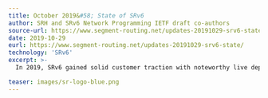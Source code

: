 ```yaml
---
title: October 2019&#58; State of SRv6
author: SRH and SRv6 Network Programming IETF draft co-authors
source-url: https://www.segment-routing.net/updates-20191029-srv6-state/
date: 2019-10-29
eurl: https://www.segment-routing.net/updates-20191029-srv6-state/
technology: 'SRv6'
excerpt: >-
  In 2019, SRv6 gained solid customer traction with noteworthy live deployments. The authors of the key SRv6 documents (SRH and Net-PGM) provide an update on the State of SRv6. 

teaser: images/sr-logo-blue.png
---
```

